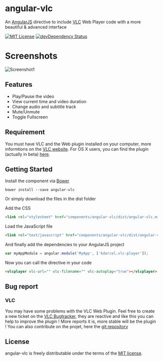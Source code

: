 angular-vlc
===========

An [AngularJS](https://angularjs.org/) directive to include [VLC](http://www.videolan.org/) Web Player code with a more beautiful &amp; advanced interface

[![MIT License](http://img.shields.io/badge/license-MIT-blue.svg?style=flat)](http://opensource.org/licenses/MIT)
[![devDependency Status](https://david-dm.org/tuxity/angular-vlc/dev-status.svg)](https://david-dm.org/tuxity/angular-vlc#info=devDependencies)


# Screenshots

![Screenshot1](https://i.gyazo.com/6e0410a0d1fa2073a8f673fc6826e879.png "angular-vlc video player")


## Features

* Play/Pause the video
* View current time and video duration
* Change audio and subtitle track
* Mute/Unmute
* Toggle Fullscreen


## Requirement

You must have VLC and the Web plugin installed on your computer, more informtions on the [VLC website](http://www.videolan.org/).
For OS X users, you can find the plugin (actually in beta) [here](http://download.videolan.org/pub/videolan/vlc/2.2.1/macosx/VLC-webplugin-2.2.1.dmg).


## Getting Started

Install the component via [Bower](http://bower.io/)

```shell
bower install --save angular-vlc
```

Or simply download the files in the dist folder

Add the CSS

```html
<link rel="stylesheet" href="components/angular-vlc/dist/angular-vlc.min.css">
```

Load the JavaScript file

```html
<link rel="text/javascript" href="components/angular-vlc/dist/angular-vlc.min.js">
```

And finally add the dependencies to your AngularJS project

```javascript
var myAppModule = angular.module('MyApp', ['kdarcel.vlc-player']);
```

Now you can call the directive in your code

```html
<vlcplayer vlc-url="" vlc-filename="" vlc-autoplay="true"></vlcplayer>
```


## Bug report

### VLC

You may have some problems with the VLC Web Plugin. Feel free to create a new ticket on the [VLC Bugtracker](https://code.videolan.org/videolan), they are reactive and like this you can help to improve the plugin ! More reports it is, more stable will be the plugin !
You can also contribute on the projet, here the [git repository](https://code.videolan.org/videolan/npapi-vlc)


## License

angular-vlc is freely distributable under the terms of the [MIT license](http://opensource.org/licenses/MIT).
